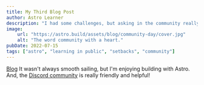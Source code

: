 ```yaml
---
title: My Third Blog Post
author: Astro Learner
description: "I had some challenges, but asking in the community really helped!"
image: 
    url: "https://astro.build/assets/blog/community-day/cover.jpg"
    alt: "The word community with a heart."
pubDate: 2022-07-15
tags: ["astro", "learning in public", "setbacks", "community"]
---
```


<a href="/blog/">Blog</a>
It wasn't always smooth sailing, but I'm enjoying building with Astro. And, the [Discord community](https://astro.build/chat) is really friendly and helpful!
